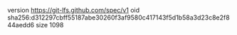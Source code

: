 version https://git-lfs.github.com/spec/v1
oid sha256:d312297cbff55187abe30260f3af9580c417143f5d1b58a3d23c8e2f844aedd6
size 1098
